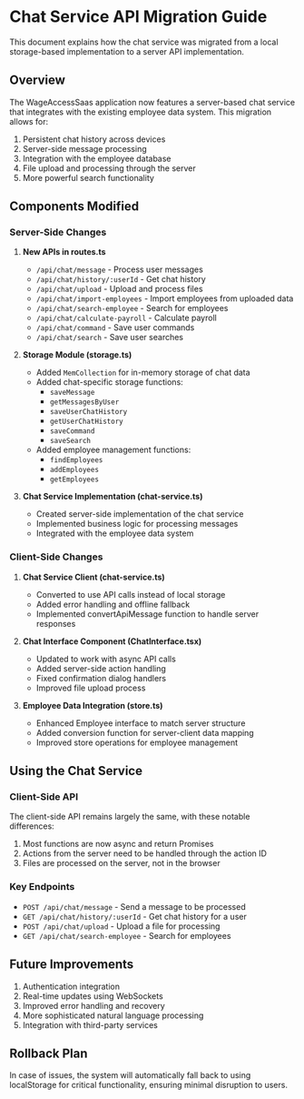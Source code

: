 # Chat Service API Migration Guide

This document explains how the chat service was migrated from a local storage-based implementation to a server API implementation.

## Overview

The WageAccessSaas application now features a server-based chat service that integrates with the existing employee data system. This migration allows for:

1. Persistent chat history across devices
2. Server-side message processing
3. Integration with the employee database
4. File upload and processing through the server
5. More powerful search functionality

## Components Modified

### Server-Side Changes

1. **New APIs in routes.ts**
   - `/api/chat/message` - Process user messages
   - `/api/chat/history/:userId` - Get chat history
   - `/api/chat/upload` - Upload and process files
   - `/api/chat/import-employees` - Import employees from uploaded data
   - `/api/chat/search-employee` - Search for employees
   - `/api/chat/calculate-payroll` - Calculate payroll
   - `/api/chat/command` - Save user commands
   - `/api/chat/search` - Save user searches

2. **Storage Module (storage.ts)**
   - Added `MemCollection` for in-memory storage of chat data
   - Added chat-specific storage functions:
     - `saveMessage`
     - `getMessagesByUser`
     - `saveUserChatHistory`
     - `getUserChatHistory`
     - `saveCommand`
     - `saveSearch`
   - Added employee management functions:
     - `findEmployees`
     - `addEmployees`
     - `getEmployees`

3. **Chat Service Implementation (chat-service.ts)**
   - Created server-side implementation of the chat service
   - Implemented business logic for processing messages
   - Integrated with the employee data system

### Client-Side Changes

1. **Chat Service Client (chat-service.ts)**
   - Converted to use API calls instead of local storage
   - Added error handling and offline fallback
   - Implemented convertApiMessage function to handle server responses

2. **Chat Interface Component (ChatInterface.tsx)**
   - Updated to work with async API calls
   - Added server-side action handling
   - Fixed confirmation dialog handlers
   - Improved file upload process

3. **Employee Data Integration (store.ts)**
   - Enhanced Employee interface to match server structure
   - Added conversion function for server-client data mapping
   - Improved store operations for employee management

## Using the Chat Service

### Client-Side API

The client-side API remains largely the same, with these notable differences:

1. Most functions are now async and return Promises
2. Actions from the server need to be handled through the action ID
3. Files are processed on the server, not in the browser

### Key Endpoints

- `POST /api/chat/message` - Send a message to be processed
- `GET /api/chat/history/:userId` - Get chat history for a user
- `POST /api/chat/upload` - Upload a file for processing
- `GET /api/chat/search-employee` - Search for employees

## Future Improvements

1. Authentication integration
2. Real-time updates using WebSockets
3. Improved error handling and recovery
4. More sophisticated natural language processing
5. Integration with third-party services

## Rollback Plan

In case of issues, the system will automatically fall back to using localStorage for critical functionality, ensuring minimal disruption to users. 